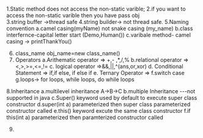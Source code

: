 1.Static method does not access the non-static varible;
2.if you want to access the non-static varible then you have pass obj  
3.string buffer ->thread safe
4.string builder-> not thread safe.
5.Naming convention
a.camel casing(myName) not snake casing (my_name)
b.class interfernce-capital letter start (Demo,Human())
c.varibale method- camel casing -> printThankYou()

6. class_name obj_name=new class_name()
7. Operators
   a.Arithematic operator => +,- ,\*,/,%
   b.relational operator => <,>,>=,<=,!=
   c. logical operator =>&&,||,^(ans,or,xor)
   d. Conditional Statement => if,if else, if else if
   e. Ternary Operator =>
   f.switch case
   g.loops-> for loops, while loops, do while loops

8.Inheritance
a.multilevel inheritance A->B->C
b.multiple Inheritance ---not supported in java
c.Super() keyword used by default to execute super class constructor
d.super(int a) parameterized then super class parameterized constructor called
e.this() keyword excute the same class constructor
f.if this(int a) parameterized then paramterized constructor called

9.
